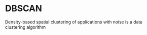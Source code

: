 # DBSCAN
Density-based spatial clustering of applications with noise is a data clustering algorithm
